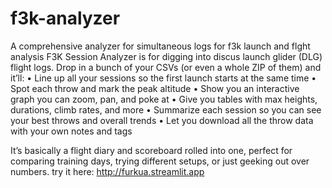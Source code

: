 # f3k-analyzer
A comprehensive analyzer for simultaneous logs for f3k launch and flght analysis
F3K Session Analyzer is for digging into discus launch glider (DLG) flight logs.
Drop in a bunch of your CSVs (or even a whole ZIP of them) and it’ll:
	•	Line up all your sessions so the first launch starts at the same time
	•	Spot each throw and mark the peak altitude
	•	Show you an interactive graph you can zoom, pan, and poke at
	•	Give you tables with max heights, durations, climb rates, and more
	•	Summarize each session so you can see your best throws and overall trends
	•	Let you download all the throw data with your own notes and tags

It’s basically a flight diary and scoreboard rolled into one, perfect for comparing training days, trying different setups, or just geeking out over numbers.
try it here: http://furkua.streamlit.app
